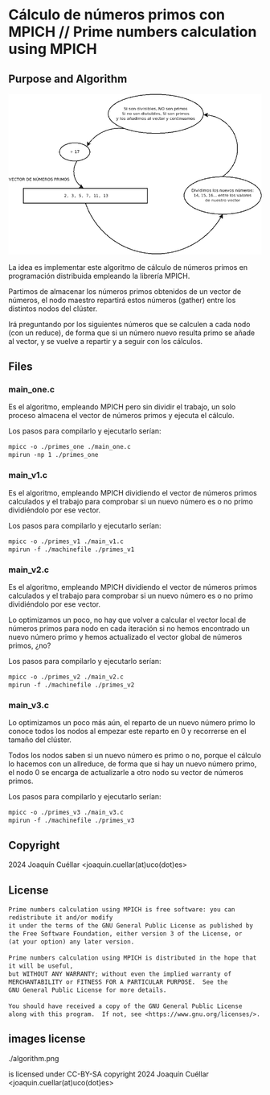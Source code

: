 Cálculo de números primos con MPICH // Prime numbers calculation using MPICH
===

## Purpose and Algorithm

<img src="algorithm.png" alt="Schema"
    title="Prime numbers algorithm used" width="600"/>

La idea es implementar este algoritmo de cálculo de números primos en programación distribuida empleando la librería MPICH.

Partimos de almacenar los números primos obtenidos de un vector de números, el nodo maestro repartirá estos números (gather) entre los distintos nodos del clúster.

Irá preguntando por los siguientes números que se calculen a cada nodo (con un reduce), de forma que si un número nuevo resulta primo se añade al vector, y se vuelve a repartir y a seguir con los cálculos.

## Files

### main_one.c

Es el algoritmo, empleando MPICH pero sin dividir el trabajo, un solo proceso almacena el vector de números primos y ejecuta el cálculo.

Los pasos para compilarlo y ejecutarlo serían:

```
mpicc -o ./primes_one ./main_one.c
mpirun -np 1 ./primes_one
```

### main_v1.c

Es el algoritmo, empleando MPICH dividiendo el vector de números primos calculados y el trabajo para comprobar si un nuevo número es o no primo dividiéndolo por ese vector.

Los pasos para compilarlo y ejecutarlo serían:

```
mpicc -o ./primes_v1 ./main_v1.c
mpirun -f ./machinefile ./primes_v1
```

### main_v2.c

Es el algoritmo, empleando MPICH dividiendo el vector de números primos calculados y el trabajo para comprobar si un nuevo número es o no primo dividiéndolo por ese vector.

Lo optimizamos un poco, no hay que volver a calcular el vector local de números primos para nodo en cada iteración si no hemos encontrado un nuevo número primo y hemos actualizado el vector global de números primos, ¿no?

Los pasos para compilarlo y ejecutarlo serían:

```
mpicc -o ./primes_v2 ./main_v2.c
mpirun -f ./machinefile ./primes_v2
```

### main_v3.c

Lo optimizamos un poco más aún, el reparto de un nuevo número primo lo conoce todos los nodos al empezar este reparto en 0 y recorrerse en el tamaño del clúster.

Todos los nodos saben si un nuevo número es primo o no, porque el cálculo lo hacemos con un allreduce, de forma que si hay un nuevo número primo, el nodo 0 se encarga de actualizarle a otro nodo su vector de números primos.

Los pasos para compilarlo y ejecutarlo serían:

```
mpicc -o ./primes_v3 ./main_v3.c
mpirun -f ./machinefile ./primes_v3
```

## Copyright

2024 Joaquín Cuéllar \<joaquin.cuellar(at)uco(dot)es\>

## License

```
Prime numbers calculation using MPICH is free software: you can redistribute it and/or modify
it under the terms of the GNU General Public License as published by
the Free Software Foundation, either version 3 of the License, or
(at your option) any later version.

Prime numbers calculation using MPICH is distributed in the hope that it will be useful,
but WITHOUT ANY WARRANTY; without even the implied warranty of
MERCHANTABILITY or FITNESS FOR A PARTICULAR PURPOSE.  See the
GNU General Public License for more details.

You should have received a copy of the GNU General Public License
along with this program.  If not, see <https://www.gnu.org/licenses/>.
```

## images license

./algorithm.png

is licensed under CC-BY-SA
copyright 2024 Joaquín Cuéllar \<joaquin.cuellar(at)uco(dot)es\>